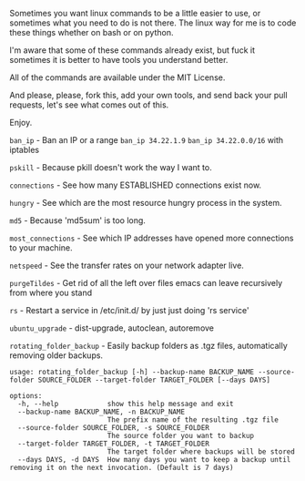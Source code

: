 Sometimes you want linux commands to be a little easier to use, or sometimes what you need to do is not there.
The linux way for me is to code these things whether on bash or on python.

I'm aware that some of these commands already exist, but fuck it sometimes it is better to have tools you understand better.

All of the commands are available under the MIT License.

And please, please, fork this, add your own tools, and send back your pull requests, let's see what comes out of this.

Enjoy.

`ban_ip` - Ban an IP or a range `ban_ip 34.22.1.9` `ban_ip 34.22.0.0/16` with iptables

`pskill` - Because pkill doesn't work the way I want to.

`connections` - See how many ESTABLISHED connections exist now.

`hungry` - See which are the most resource hungry process in the system.

`md5` - Because 'md5sum' is too long.

`most_connections` - See which IP addresses have opened more connections to your machine.

`netspeed` - See the transfer rates on your network adapter live.

`purgeTildes` - Get rid of all the left over files emacs can leave recursively from where you stand

`rs` - Restart a service in /etc/init.d/ by just just doing 'rs service'

`ubuntu_upgrade` - dist-upgrade, autoclean, autoremove

`rotating_folder_backup` - Easily backup folders as .tgz files, automatically removing older backups.

```
usage: rotating_folder_backup [-h] --backup-name BACKUP_NAME --source-folder SOURCE_FOLDER --target-folder TARGET_FOLDER [--days DAYS]

options:
  -h, --help            show this help message and exit
  --backup-name BACKUP_NAME, -n BACKUP_NAME
                        The prefix name of the resulting .tgz file
  --source-folder SOURCE_FOLDER, -s SOURCE_FOLDER
                        The source folder you want to backup
  --target-folder TARGET_FOLDER, -t TARGET_FOLDER
                        The target folder where backups will be stored
  --days DAYS, -d DAYS  How many days you want to keep a backup until removing it on the next invocation. (Default is 7 days)
```